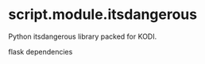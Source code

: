 script.module.itsdangerous
======================

Python itsdangerous library packed for KODI.

flask dependencies
